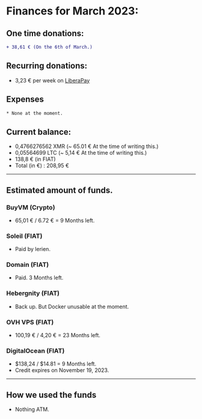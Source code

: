 # Finances for March 2023:

## One time donations:

```diff
+ 38,61 € (On the 6th of March.)
```

## Recurring donations:

- 3,23 € per week on [LiberaPay](https://liberapay.com/ProjectSegfault)

## Expenses

```diff
* None at the moment.
```

## Current balance:

- 0,4766276562 XMR (~ 65.01 € At the time of writing this.)
- 0,05564699 LTC (~ 5,14 € At the time of writing this.)
- 138,8 € (in FIAT)
- Total (in €) : 208,95 €

---

## Estimated amount of funds.

### BuyVM (Crypto)

- 65,01 € / 6.72 € = 9 Months left.

### Soleil (FIAT)

- Paid by lerien.

### Domain (FIAT)

- Paid. 3 Months left.

### Hebergnity (FIAT)

- Back up. But Docker unusable at the moment.

### OVH VPS (FIAT)

- 100,19 € / 4,20 € = 23 Months left.

### DigitalOcean (FIAT)

- $138,24 / $14.81 = 9 Months left.
- Credit expires on November 19, 2023.

---

## How we used the funds

- Nothing ATM.
